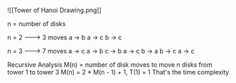 ![[Tower of Hanoi Drawing.png]]

n = number of disks

n = 2 ---> 3 moves
	a -> b
	a -> c
	b -> c

n = 3 ---> 7 moves
	a -> c
	a -> b
	c -> b
	a -> c
	b -> a
	b -> c
	a -> c

Recursive Analysis
	M(n) = number of disk moves to move n disks from tower 1 to tower 3
	M(n) = 2 * M(n - 1) + 1, T(1) = 1
	That's the time complexity